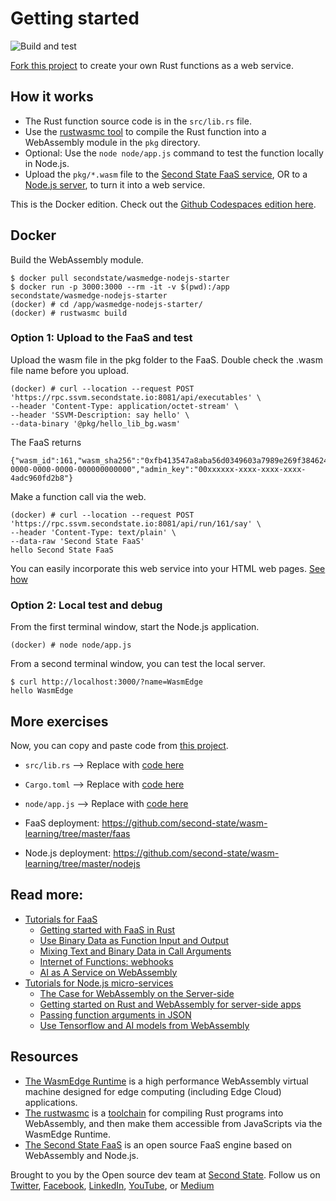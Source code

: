 # Getting started

![Build and test](https://github.com/second-state/wasmedge-nodejs-starter/workflows/Build%20and%20test/badge.svg)

[Fork this project](https://github.com/second-state/wasmedge-nodejs-starter/fork) to create your own Rust functions as a web service.

## How it works

* The Rust function source code is in the `src/lib.rs` file.
* Use the [rustwasmc tool](https://www.secondstate.io/articles/rustwasmc/) to compile the Rust function into a WebAssembly module in the `pkg` directory.
* Optional: Use the `node node/app.js` command to test the function locally in Node.js.
* Upload the `pkg/*.wasm` file to the [Second State FaaS service](https://www.secondstate.io/articles/getting-started-with-function-as-a-service-in-rust/), OR to a [Node.js server](https://www.secondstate.io/articles/getting-started-with-rust-function/), to turn it into a web service.

This is the Docker edition. Check out the [Github Codespaces edition here](README-Codespaces.md).

## Docker

Build the WebAssembly module.

```
$ docker pull secondstate/wasmedge-nodejs-starter
$ docker run -p 3000:3000 --rm -it -v $(pwd):/app secondstate/wasmedge-nodejs-starter
(docker) # cd /app/wasmedge-nodejs-starter/
(docker) # rustwasmc build
```

### Option 1: Upload to the FaaS and test

Upload the wasm file in the pkg folder to the FaaS. Double check the .wasm file name before you upload.

```
(docker) # curl --location --request POST 'https://rpc.ssvm.secondstate.io:8081/api/executables' \
--header 'Content-Type: application/octet-stream' \
--header 'SSVM-Description: say hello' \
--data-binary '@pkg/hello_lib_bg.wasm'
```

The FaaS returns

```
{"wasm_id":161,"wasm_sha256":"0xfb413547a8aba56d0349603a7989e269f3846245e51804932b3e02bc0be4b665","usage_key":"00000000-0000-0000-0000-000000000000","admin_key":"00xxxxxx-xxxx-xxxx-xxxx-4adc960fd2b8"}
```

Make a function call via the web.

```
(docker) # curl --location --request POST 'https://rpc.ssvm.secondstate.io:8081/api/run/161/say' \
--header 'Content-Type: text/plain' \
--data-raw 'Second State FaaS'
hello Second State FaaS
```

You can easily incorporate this web service into your HTML web pages. [See how](https://www.secondstate.io/articles/getting-started-with-function-as-a-service-in-rust/#web-ui)

### Option 2: Local test and debug

From the first terminal window, start the Node.js application.

```
(docker) # node node/app.js
```

From a second terminal window, you can test the local server.

```
$ curl http://localhost:3000/?name=WasmEdge
hello WasmEdge
```

## More exercises

Now, you can copy and paste code from [this project](https://github.com/second-state/wasm-learning/tree/master/nodejs/functions).

* `src/lib.rs` --> Replace with [code here](https://github.com/second-state/wasm-learning/blob/master/nodejs/functions/src/lib.rs)
* `Cargo.toml` --> Replace with [code here](https://github.com/second-state/wasm-learning/blob/master/nodejs/functions/Cargo.toml)
* `node/app.js` --> Replace with [code here](https://github.com/second-state/wasm-learning/blob/master/nodejs/functions/node/app.js)

* FaaS deployment: https://github.com/second-state/wasm-learning/tree/master/faas
* Node.js deployment: https://github.com/second-state/wasm-learning/tree/master/nodejs

## Read more:

* [Tutorials for FaaS](https://www.secondstate.io/faas/)
  * [Getting started with FaaS in Rust](https://www.secondstate.io/articles/getting-started-with-function-as-a-service-in-rust/)
  * [Use Binary Data as Function Input and Output](https://www.secondstate.io/articles/use-binary-data-as-function-input-and-output/)
  * [Mixing Text and Binary Data in Call Arguments](https://www.secondstate.io/articles/mixing-text-and-binary-data-in-call-arguments/)
  * [Internet of Functions: webhooks](https://www.secondstate.io/articles/internet-of-functions-webhooks/)
  * [AI as A Service on WebAssembly](https://www.secondstate.io/articles/ai-as-a-servide-on-webaasembly/)
* [Tutorials for Node.js micro-services](https://www.secondstate.io/ssvm/)
  * [The Case for WebAssembly on the Server-side](https://www.secondstate.io/articles/why-webassembly-server/)
  * [Getting started on Rust and WebAssembly for server-side apps](https://www.secondstate.io/articles/getting-started-with-rust-function/)
  * [Passing function arguments in JSON](https://www.secondstate.io/articles/rust-functions-in-nodejs/)
  * [Use Tensorflow and AI models from WebAssembly](https://www.secondstate.io/articles/face-detection-ai-as-a-service/)

## Resources

* [The WasmEdge Runtime](https://github.com/WasmEdge/WasmEdge) is a high performance WebAssembly virtual machine designed for edge computing (including Edge Cloud) applications.
* [The rustwasmc](https://github.com/second-state/rustwasmc) is a [toolchain](https://www.secondstate.io/articles/rustwasmc/) for compiling Rust programs into WebAssembly, and then make them accessible from JavaScripts via the WasmEdge Runtime.
* [The Second State FaaS](https://github.com/second-state/wasm-joey) is an open source FaaS engine based on WebAssembly and Node.js.

Brought to you by the Open source dev team at [Second State](https://www.secondstate.io/). Follow us on [Twitter](https://twitter.com/secondstateinc), [Facebook](https://www.facebook.com/SecondState.io/), [LinkedIn](https://www.linkedin.com/company/second-state/), [YouTube](https://www.youtube.com/channel/UCePMT5duHcIbJlwJRSOPDMQ), or [Medium](https://medium.com/wasm)

